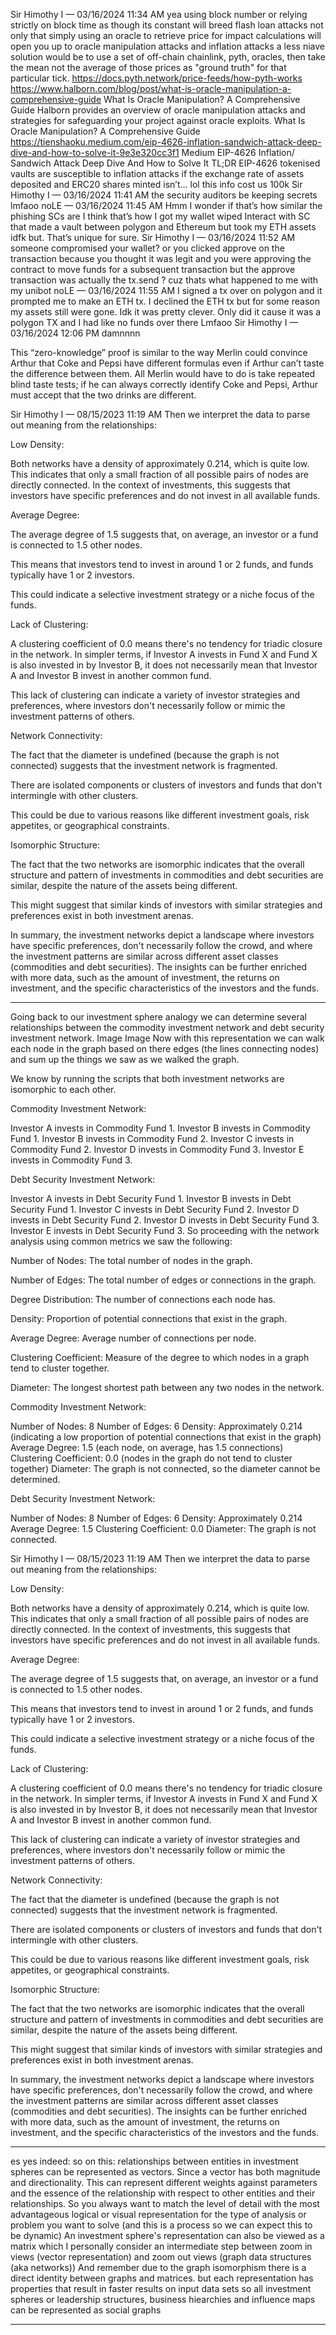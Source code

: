 Sir Himothy I — 03/16/2024 11:34 AM
yea
using block number or relying strictly on block time as though its constant will breed flash loan attacks
not only that simply using an oracle to retrieve price for impact calculations will open you up to oracle manipulation attacks
and inflation attacks
a less niave solution would be to use a set of off-chain chainlink, pyth, <insert investor> oracles, then take the mean not the average of those prices as "ground truth" for that particular tick.
https://docs.pyth.network/price-feeds/how-pyth-works
https://www.halborn.com/blog/post/what-is-oracle-manipulation-a-comprehensive-guide
What Is Oracle Manipulation? A Comprehensive Guide
Halborn provides an overview of oracle manipulation attacks and strategies for safeguarding your project against oracle exploits.
What Is Oracle Manipulation? A Comprehensive Guide
https://tienshaoku.medium.com/eip-4626-inflation-sandwich-attack-deep-dive-and-how-to-solve-it-9e3e320cc3f1
Medium
EIP-4626 Inflation/ Sandwich Attack Deep Dive And How to Solve It
TL;DR EIP-4626 tokenised vaults are susceptible to inflation attacks if the exchange rate of assets deposited and ERC20 shares minted isn’t…
lol this info cost us 100k
Sir Himothy I — 03/16/2024 11:41 AM
the security auditors be keeping secrets lmfaoo
noLE — 03/16/2024 11:45 AM
Hmm
I wonder if that’s how similar the phishing SCs are
I think that’s how I got my wallet wiped
Interact with SC that made a vault between polygon and Ethereum but took my ETH assets idfk but. That’s unique for sure.
Sir Himothy I — 03/16/2024 11:52 AM
someone compromised your wallet?
or you clicked approve on the transaction because you thought it was legit and you were approving the contract to move funds for a subsequent transaction but the approve transaction was actually the tx.send ?
cuz thats what happened to me with my unibot
noLE — 03/16/2024 11:55 AM
I signed a tx over on polygon and it prompted me to make an ETH tx. I declined the ETH tx but for some reason my assets still were gone. Idk it was pretty clever. Only did it cause it was a polygon TX and I had like no funds over there Lmfaoo
Sir Himothy I — 03/16/2024 12:06 PM
damnnnn

This “zero-knowledge” proof is similar to the way Merlin could convince Arthur that Coke and Pepsi have different formulas even if Arthur can’t taste the difference between them. All Merlin would have to do is take repeated blind taste tests; if he can always correctly identify Coke and Pepsi, Arthur must accept that the two drinks are different. 

Sir Himothy I — 08/15/2023 11:19 AM
Then we interpret the data to parse out meaning from the relationships:

Low Density:

Both networks have a density of approximately 0.214, which is quite low. This indicates that only a small fraction of all possible pairs of nodes are directly connected. In the context of investments, this suggests that investors have specific preferences and do not invest in all available funds.

Average Degree:

The average degree of 1.5 suggests that, on average, an investor or a fund is connected to 1.5 other nodes. 

This means that investors tend to invest in around 1 or 2 funds, and funds typically have 1 or 2 investors. 

This could indicate a selective investment strategy or a niche focus of the funds.

Lack of Clustering:

A clustering coefficient of 0.0 means there's no tendency for triadic closure in the network. In simpler terms, if Investor A invests in Fund X and Fund X is also invested in by Investor B, it does not necessarily mean that Investor A and Investor B invest in another common fund. 

This lack of clustering can indicate a variety of investor strategies and preferences, where investors don't necessarily follow or mimic the investment patterns of others.

Network Connectivity:

The fact that the diameter is undefined (because the graph is not connected) suggests that the investment network is fragmented. 

There are isolated components or clusters of investors and funds that don't intermingle with other clusters. 

This could be due to various reasons like different investment goals, risk appetites, or geographical constraints.

Isomorphic Structure:

The fact that the two networks are isomorphic indicates that the overall structure and pattern of investments in commodities and debt securities are similar, despite the nature of the assets being different. 

This might suggest that similar kinds of investors with similar strategies and preferences exist in both investment arenas.

In summary, the investment networks depict a landscape where investors have specific preferences, don't necessarily follow the crowd, and where the investment patterns are similar across different asset classes (commodities and debt securities). The insights can be further enriched with more data, such as the amount of investment, the returns on investment, and the specific characteristics of the investors and the funds.

---

Going back to our investment sphere analogy we can determine several relationships between the commodity investment network and debt security investment network. 
Image
Image
Now with this representation we can walk each node in the graph based on there edges (the lines connecting nodes) and sum up the things we saw as we walked the graph. 

We know by running the scripts that both investment networks are isomorphic to each other.

Commodity Investment Network:

Investor A invests in Commodity Fund 1.
Investor B invests in Commodity Fund 1.
Investor B invests in Commodity Fund 2.
Investor C invests in Commodity Fund 2.
Investor D invests in Commodity Fund 3.
Investor E invests in Commodity Fund 3.

Debt Security Investment Network:

Investor A invests in Debt Security Fund 1.
Investor B invests in Debt Security Fund 1.
Investor C invests in Debt Security Fund 2.
Investor D invests in Debt Security Fund 2.
Investor D invests in Debt Security Fund 3.
Investor E invests in Debt Security Fund 3.
So proceeding with the network analysis using common metrics we saw the following:

Number of Nodes: The total number of nodes in the graph.

Number of Edges: The total number of edges or connections in the graph.

Degree Distribution: The number of connections each node has.

Density: Proportion of potential connections that exist in the graph.

Average Degree: Average number of connections per node.

Clustering Coefficient: Measure of the degree to which nodes in a graph tend to cluster together.

Diameter: The longest shortest path between any two nodes in the network.

Commodity Investment Network:

Number of Nodes: 8
Number of Edges: 6
Density: Approximately 0.214 (indicating a low proportion of potential connections that exist in the graph)
Average Degree: 1.5 (each node, on average, has 1.5 connections)
Clustering Coefficient: 0.0 (nodes in the graph do not tend to cluster together)
Diameter: The graph is not connected, so the diameter cannot be determined.

Debt Security Investment Network:

Number of Nodes: 8
Number of Edges: 6
Density: Approximately 0.214
Average Degree: 1.5
Clustering Coefficient: 0.0
Diameter: The graph is not connected.
 
Sir Himothy I — 08/15/2023 11:19 AM
Then we interpret the data to parse out meaning from the relationships:

Low Density:

Both networks have a density of approximately 0.214, which is quite low. This indicates that only a small fraction of all possible pairs of nodes are directly connected. In the context of investments, this suggests that investors have specific preferences and do not invest in all available funds.

Average Degree:

The average degree of 1.5 suggests that, on average, an investor or a fund is connected to 1.5 other nodes. 

This means that investors tend to invest in around 1 or 2 funds, and funds typically have 1 or 2 investors. 

This could indicate a selective investment strategy or a niche focus of the funds.

Lack of Clustering:

A clustering coefficient of 0.0 means there's no tendency for triadic closure in the network. In simpler terms, if Investor A invests in Fund X and Fund X is also invested in by Investor B, it does not necessarily mean that Investor A and Investor B invest in another common fund. 

This lack of clustering can indicate a variety of investor strategies and preferences, where investors don't necessarily follow or mimic the investment patterns of others.

Network Connectivity:

The fact that the diameter is undefined (because the graph is not connected) suggests that the investment network is fragmented. 

There are isolated components or clusters of investors and funds that don't intermingle with other clusters. 

This could be due to various reasons like different investment goals, risk appetites, or geographical constraints.

Isomorphic Structure:

The fact that the two networks are isomorphic indicates that the overall structure and pattern of investments in commodities and debt securities are similar, despite the nature of the assets being different. 

This might suggest that similar kinds of investors with similar strategies and preferences exist in both investment arenas.

In summary, the investment networks depict a landscape where investors have specific preferences, don't necessarily follow the crowd, and where the investment patterns are similar across different asset classes (commodities and debt securities). The insights can be further enriched with more data, such as the amount of investment, the returns on investment, and the specific characteristics of the investors and the funds. 

---

es yes indeed: so on this: relationships between entities in investment spheres can be represented as vectors.
Since a vector has both magnitude and directionality. This can represent different weights against parameters and the essence of the relationship with respect to other entities and their relationships.
So you always want to match the level of detail with the most advantageous logical or visual representation for the type of analysis or problem you want to solve (and this is a process so we can expect this to be dynamic)
An investment sphere's representation can also be viewed as a matrix which I personally consider an intermediate step between zoom in views (vector representation) and zoom out views (graph data structures (aka networks)) 
And remember due to the graph isomorphism there is a direct identity between graphs and matrices.
but each representation has properties that result in faster results on input data sets
so all investment spheres or leadership structures, business hiearchies and influence maps can be represented as social graphs

---

